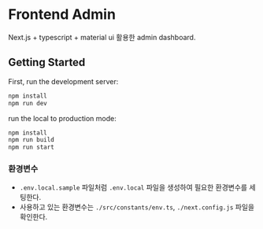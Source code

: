 # Frontend Admin

Next.js + typescript + material ui 활용한 admin dashboard.

## Getting Started

First, run the development server:

```bash
npm install
npm run dev
```

run the local to production mode:

```bash
npm install
npm run build
npm run start
```

### 환경변수

- `.env.local.sample` 파일처럼 `.env.local` 파일을 생성하여 필요한 환경변수를 세팅한다.
- 사용하고 있는 환경변수는 `./src/constants/env.ts`, `./next.config.js` 파일을 확인한다.

